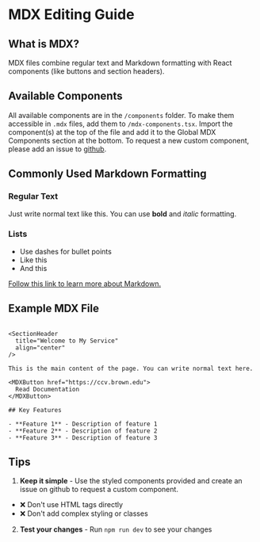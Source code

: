 # MDX Editing Guide

## What is MDX?

MDX files combine regular text and Markdown formatting with React components (like buttons and section headers).

## Available Components

All available components are in the `/components` folder. To make them accessible in `.mdx` files, add them to `/mdx-components.tsx`. Import the component(s) at the top of the file and add it to the Global MDX Components section at the bottom. To request a new custom component, please add an issue to [github](https://github.com/brown-ccv/ccv-website/issues).

## Commonly Used Markdown Formatting

### Regular Text
Just write normal text like this. You can use **bold** and *italic* formatting.

### Lists
- Use dashes for bullet points
- Like this
- And this

[Follow this link to learn more about Markdown.](https://www.markdownguide.org/cheat-sheet/)

## Example MDX File

```mdx

<SectionHeader
  title="Welcome to My Service"
  align="center"
/>

This is the main content of the page. You can write normal text here.

<MDXButton href="https://ccv.brown.edu">
  Read Documentation
</MDXButton>

## Key Features

- **Feature 1** - Description of feature 1
- **Feature 2** - Description of feature 2
- **Feature 3** - Description of feature 3

```

## Tips

1. **Keep it simple** - Use the styled components provided and create an issue on github to request a custom component.
  - ❌ Don't use HTML tags directly
  - ❌ Don't add complex styling or classes
2. **Test your changes** - Run `npm run dev` to see your changes
